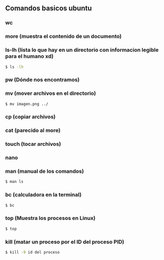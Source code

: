 Comandos basicos ubuntu
-----------------------

### wc


### more (muestra el contenido de un documento)

### ls-lh (lista lo que hay en un directorio con informacion legible para el humano xd)

```bash
$ ls -lh
```
### pw (Dónde nos encontramos)

### mv (mover archivos en el directorio)
```bash
$ mv imagen.png ../
```

### cp (copiar archivos)
### cat (parecido al more)

### touch (tocar archivos)


### nano

### man (manual de los comandos)
```bash
$ man ls
```

### bc (calculadora en la terminal)
```bash
$ bc
```
### top (Muestra los procesos en Linux)
```bash
$ top
```
### kill (matar un proceso por el ID del proceso PID)
```bash
$ kill -9 id del proceso
```

### 
